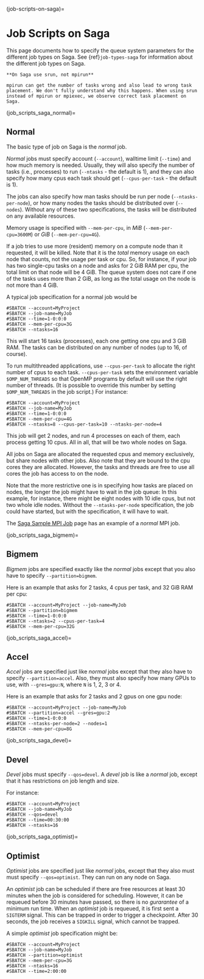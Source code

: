 (job-scripts-on-saga)=

# Job Scripts on Saga

This page documents how to specify the queue system parameters for the
different job types on Saga. See {ref}`job-types-saga`
for information about the different job types on Saga.

```{warning}
**On Saga use srun, not mpirun**

mpirun can get the number of tasks wrong and also lead to wrong task
placement. We don't fully understand why this happens. When using srun
instead of mpirun or mpiexec, we observe correct task placement on Saga.
```


(job_scripts_saga_normal)=

## Normal

The basic type of job on Saga is the *normal* job.

_Normal_ jobs must specify account (`--account`), walltime limit
(`--time`) and how much memory is needed.  Usually, they will also
specify the number of tasks (i.e., processes) to run (`--ntasks` - the
default is 1), and they can also specify how many cpus each task
should get (`--cpus-per-task` - the default is 1).

The jobs can also specify how man tasks should be run per node
(`--ntasks-per-node`), or how many nodes the tasks should be
distributed over (`--nodes`).  Without any of these two
specifications, the tasks will be distributed on any available
resources.

Memory usage is specified with `--mem-per-cpu`, in _MiB_
(`--mem-per-cpu=3600M`) or _GiB_ (`--mem-per-cpu=4G`).

If a job tries to use more (resident) memory on a compute node than it
requested, it will be killed.  Note that it is the _total_ memory
usage on each node that counts, not the usage per task or cpu.  So,
for instance, if your job has two single-cpu tasks on a node and asks
for 2 GiB RAM per cpu, the total limit on that node will be 4 GiB.
The queue system does not care if one of the tasks uses more than 2
GiB, as long as the total usage on the node is not more than 4 GiB.

A typical job specification for a normal job would be

	#SBATCH --account=MyProject
	#SBATCH --job-name=MyJob
	#SBATCH --time=1-0:0:0
	#SBATCH --mem-per-cpu=3G
	#SBATCH --ntasks=16

This will start 16 tasks (processes), each one getting one cpu and 3
GiB RAM.  The tasks can be distributed on any number of nodes (up to
16, of course).

To run multithreaded applications, use `--cpus-per-task` to allocate
the right number of cpus to each task.  `--cpus-per-task` sets the
environment variable `$OMP_NUM_THREADS` so that OpenMP programs by
default will use the right number of threads.  (It is possible to
override this number by setting `$OMP_NUM_THREADS` in the job script.)
For instance:

	#SBATCH --account=MyProject
	#SBATCH --job-name=MyJob
	#SBATCH --time=1-0:0:0
	#SBATCH --mem-per-cpu=4G
	#SBATCH --ntasks=8 --cpus-per-task=10 --ntasks-per-node=4

This job will get 2 nodes, and run 4 processes on each of them, each
process getting 10 cpus.  All in all, that will be two whole nodes on
Saga.

All jobs on Saga are allocated the requested cpus and memory
exclusively, but share nodes with other jobs.  Also note that they are
bound to the cpu cores they are allocated.  However, the tasks and
threads are free to use all cores the job has access to on the node.

Note that the more restrictive one is in specifying how tasks are
placed on nodes, the longer the job might have to wait in the job
queue: In this example, for instance, there might be eight nodes with
10 idle cpus, but not two whole idle nodes.  Without the
`--ntasks-per-node` specification, the job could have started, but
with the specification, it will have to wait.

The [Saga Sample MPI Job](saga/saga_sample_mpi_job.md) page has an example
of a _normal_ MPI job.


(job_scripts_saga_bigmem)=

## Bigmem

_Bigmem_ jobs are specified exactly like the _normal_ jobs except that
you also have to specify `--partition=bigmem`.

Here is an example that asks for 2 tasks, 4 cpus per task, and 32 GiB
RAM per cpu:

    #SBATCH --account=MyProject --job-name=MyJob
    #SBATCH --partition=bigmem
    #SBATCH --time=1-0:0:0
    #SBATCH --ntasks=2 --cpus-per-task=4
    #SBATCH --mem-per-cpu=32G


(job_scripts_saga_accel)=

## Accel

*Accel* jobs are specified just like *normal* jobs except that they
also have to specify `--partition=accel`.  Also, they must also
specify how many GPUs to use, with `--gres=gpu:N`, where `N` is 1, 2,
3 or 4.

Here is an example that asks for 2 tasks and 2 gpus on one gpu node:

    #SBATCH --account=MyProject --job-name=MyJob
    #SBATCH --partition=accel --gres=gpu:2
    #SBATCH --time=1-0:0:0
    #SBATCH --ntasks-per-node=2 --nodes=1
    #SBATCH --mem-per-cpu=8G


(job_scripts_saga_devel)=

## Devel

_Devel_ jobs must specify `--qos=devel`.  A _devel_ job is like a _normal_
job, except that it has restrictions on job length and size.

For instance:

	#SBATCH --account=MyProject
	#SBATCH --job-name=MyJob
	#SBATCH --qos=devel
	#SBATCH --time=00:30:00
	#SBATCH --ntasks=16


(job_scripts_saga_optimist)=

## Optimist

_Optimist_ jobs are specified just like _normal_ jobs, except that
they also must must specify `--qos=optimist`.  They can run on any
node on Saga.

An _optimist_ job can be scheduled if there are free resources at
least 30 minutes when the job is considered for scheduling.  However,
it can be requeued before 30 minutes have passed, so there is no
_gurarantee_ of a minimum run time.  When an _optimist_ job is requeued,
it is first sent a `SIGTERM` signal.  This can be trapped in order to
trigger a checkpoint.  After 30 seconds, the job receives a `SIGKILL`
signal, which cannot be trapped.

A simple _optimist_ job specification might be:

	#SBATCH --account=MyProject
	#SBATCH --job-name=MyJob
	#SBATCH --partition=optimist
	#SBATCH --mem-per-cpu=3G
	#SBATCH --ntasks=16
	#SBATCH --time=2:00:00
